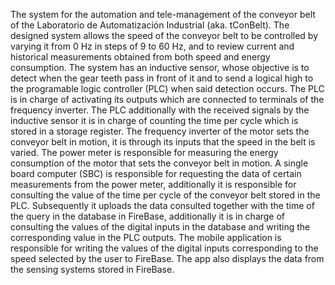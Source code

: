 The system for the automation and tele-management of the conveyor belt of the Laboratorio de Automatización Industrial (aka. tConBelt). The designed system allows the speed of the conveyor belt to be controlled by varying it from 0 Hz in steps of 9 to 60 Hz, and to review current and historical measurements obtained from both speed and energy consumption.
The system has an inductive sensor, whose objective is to detect when the gear teeth pass in front of it and to send a logical high to the programable logic controller (PLC) when said detection occurs.
The PLC is in charge of activating its outputs which are connected to terminals of the frequency inverter. The PLC additionally with the received signals by the inductive sensor it is in charge of counting the time per cycle which is stored in a storage register.
The frequency inverter of the motor sets the conveyor belt in motion, it is through its inputs that the speed in the belt is varied.
The power meter is responsible for measuring the energy consumption of the motor that sets the conveyor belt in motion. A single board computer (SBC) is responsible for requesting the data of certain measurements from the power meter, additionally it is responsible for consulting the value of the time per cycle of the conveyor belt stored in the PLC. Subsequently it uploads the data consulted together with the time of the query in the database in FireBase, additionally it is in charge of consulting the values of the digital inputs in the database and writing the corresponding value in the PLC outputs. 
The mobile application is responsible for writing the values of the digital inputs corresponding to the speed selected by the user to FireBase. The app also displays the data from the sensing systems stored in FireBase.

